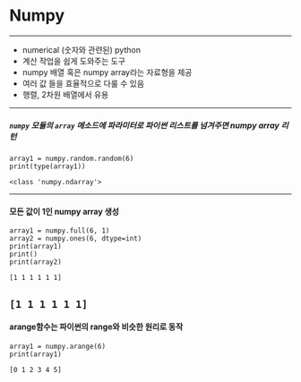 # Numpy
---
- numerical (숫자와 관련된)  python
- 계산 작업을 쉽게 도와주는 도구 
- numpy 배열 혹은 numpy array라는 자료형을 제공
- 여러 값 들을 효율적으로 다룰 수 있음
- 행렬, 2차원 배열에서 유용

---

##### `numpy` 모듈의 `array` 메소드에 파라미터로 파이썬 리스트를 넘겨주면 numpy array 리턴
```terminal
array1 = numpy.random.random(6)
print(type(array1))
```
`<class 'numpy.ndarray'>`

---
#### 모든 값이 1인 numpy array 생성
```terminal
array1 = numpy.full(6, 1) 
array2 = numpy.ones(6, dtype=int) 
print(array1) 
print()
print(array2)
```
`[1 1 1 1 1 1]`

`[1 1 1 1 1 1]`
---
#### arange함수는 파이썬의 range와 비슷한 원리로 동작
```terminal
array1 = numpy.arange(6)
print(array1)
```
`[0 1 2 3 4 5]`
